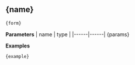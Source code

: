 ## {name}
```js
{form}
```

**Parameters**
| name | type |
|------|------|
{params}

**Examples**
```js
{example}
```